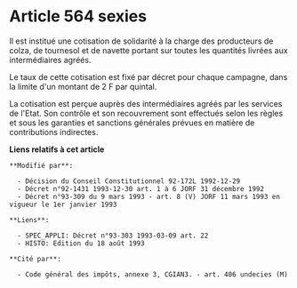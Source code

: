 # Article 564 sexies

Il est institué une cotisation de solidarité à la charge des producteurs de colza, de tournesol et de navette portant sur
toutes les quantités livrées aux intermédiaires agréés.

Le taux de cette cotisation est fixé par décret pour chaque campagne, dans la limite d'un montant de 2 F par quintal.

La cotisation est perçue auprès des intermédiaires agréés par les services de l'Etat. Son contrôle et son recouvrement sont
effectués selon les règles et sous les garanties et sanctions générales prévues en matière de contributions indirectes.

**Liens relatifs à cet article**

	**Modifié par**:

	  - Décision du Conseil Constitutionnel 92-172L 1992-12-29
	  - Décret n°92-1431 1993-12-30 art. 1 à 6 JORF 31 décembre 1992
	  - Décret n°93-309 du 9 mars 1993 - art. 8 (V) JORF 11 mars 1993 en vigueur le 1er janvier 1993

	**Liens**:

	  - SPEC_APPLI: Décret n°93-303 1993-03-09 art. 22
	  - HISTO: Edition du 18 août 1993

	**Cité par**:

	  - Code général des impôts, annexe 3, CGIAN3. - art. 406 undecies (M)
